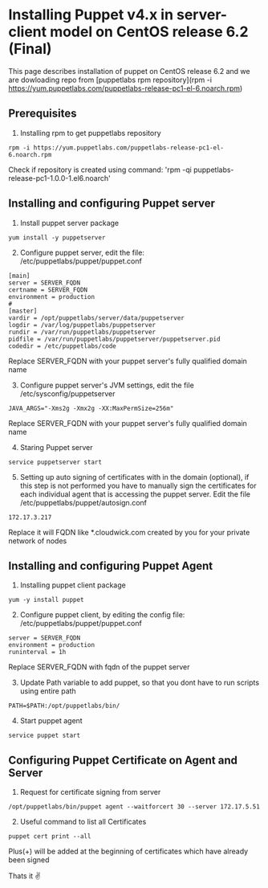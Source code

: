 # Installing Puppet v4.x in server-client model on CentOS release 6.2 (Final)

This page describes installation of puppet on CentOS release 6.2 and we are dowloading repo from [puppetlabs rpm repository](rpm -i https://yum.puppetlabs.com/puppetlabs-release-pc1-el-6.noarch.rpm)

## Prerequisites
1. Installing rpm to get puppetlabs repository
```
rpm -i https://yum.puppetlabs.com/puppetlabs-release-pc1-el-6.noarch.rpm
```
Check if repository is created using command: 'rpm -qi puppetlabs-release-pc1-1.0.0-1.el6.noarch'

## Installing and configuring Puppet server
1. Install puppet server package
```shell
yum install -y puppetserver  
```

2. Configure puppet server, edit the file: /etc/puppetlabs/puppet/puppet.conf
```shell
[main]
server = SERVER_FQDN
certname = SERVER_FQDN
environment = production
#
[master]
vardir = /opt/puppetlabs/server/data/puppetserver
logdir = /var/log/puppetlabs/puppetserver
rundir = /var/run/puppetlabs/puppetserver
pidfile = /var/run/puppetlabs/puppetserver/puppetserver.pid
codedir = /etc/puppetlabs/code
```
Replace SERVER_FQDN with your puppet server's fully qualified domain name

3. Configure puppet server's JVM settings, edit the file /etc/sysconfig/puppetserver
```
JAVA_ARGS="-Xms2g -Xmx2g -XX:MaxPermSize=256m"
```
Replace SERVER_FQDN with your puppet server's fully qualified domain name

4. Staring Puppet server
```shell
service puppetserver start
```

5. Setting up auto signing of certificates with in the domain (optional), if this step is not performed you have to manually sign the certificates for each individual agent that is accessing the puppet server. Edit the file /etc/puppetlabs/puppet/autosign.conf
```shell
172.17.3.217
```
Replace it will FQDN like *.cloudwick.com created by you for your private network of nodes

## Installing and configuring Puppet Agent
1. Installing puppet client package
```shell
yum -y install puppet
```

2. Configure puppet client, by editing the config file: /etc/puppetlabs/puppet/puppet.conf
```shell
server = SERVER_FQDN
environment = production
runinterval = 1h
```
Replace SERVER_FQDN with fqdn of the puppet server

3. Update Path variable to add puppet, so that you dont have to run scripts using entire path
```
PATH=$PATH:/opt/puppetlabs/bin/
```

4. Start puppet agent
```
service puppet start
```

## Configuring Puppet Certificate on Agent and Server
1. Request for certificate signing from server
```shell
/opt/puppetlabs/bin/puppet agent --waitforcert 30 --server 172.17.5.51
```

2. Useful command to list all Certificates
```shell
puppet cert print --all
```
Plus(+) will be added at the beginning of certificates which have already been signed

Thats it :v:
